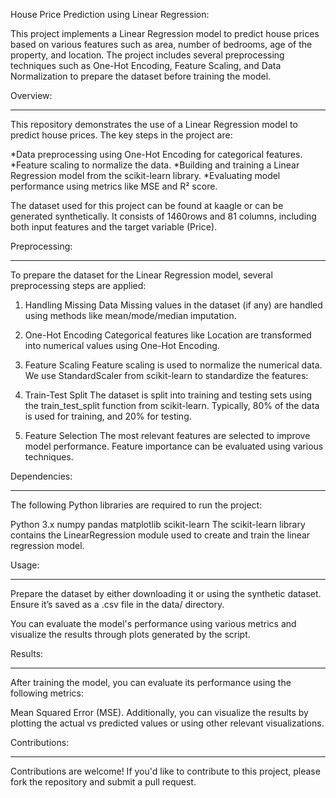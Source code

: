 House Price Prediction using Linear Regression:


This project implements a Linear Regression model to predict house prices based on various features such as area, number of bedrooms, age of the property, and location. The project includes several preprocessing techniques such as One-Hot Encoding, Feature Scaling, and Data Normalization to prepare the dataset before training the model.


Overview:
_________
This repository demonstrates the use of a Linear Regression model to predict house prices. The key steps in the project are:

*Data preprocessing using One-Hot Encoding for categorical features.
*Feature scaling to normalize the data.
*Building and training a Linear Regression model from the scikit-learn library.
*Evaluating model performance using metrics like MSE and R² score.

The dataset used for this project can be found at kaagle
or can be generated synthetically. It consists of 1460rows and 81 columns, including both input features and the target variable (Price).


Preprocessing:
______________
To prepare the dataset for the Linear Regression model, several preprocessing steps are applied:

1. Handling Missing Data
Missing values in the dataset (if any) are handled using methods like mean/mode/median imputation.

2. One-Hot Encoding
Categorical features like Location are transformed into numerical values using One-Hot Encoding. 

 
3. Feature Scaling
Feature scaling is used to normalize the numerical data. We use StandardScaler from scikit-learn to standardize the features:

4. Train-Test Split
The dataset is split into training and testing sets using the train_test_split function from scikit-learn. Typically, 80% of the data is used for training, and 20% for testing.

5. Feature Selection
The most relevant features are selected to improve model performance. Feature importance can be evaluated using various techniques.

Dependencies:
_____________
The following Python libraries are required to run the project:

Python 3.x
numpy
pandas
matplotlib
scikit-learn
The scikit-learn library contains the LinearRegression module used to create and train the linear regression model.

Usage:
______
Prepare the dataset by either downloading it or using the synthetic dataset. Ensure it’s saved as a .csv file in the data/ directory.

You can evaluate the model's performance using various metrics and visualize the results through plots generated by the script.

Results:
_________
After training the model, you can evaluate its performance using the following metrics:

Mean Squared Error (MSE).
Additionally, you can visualize the results by plotting the actual vs predicted values or using other relevant visualizations.

Contributions:
______________
Contributions are welcome! If you'd like to contribute to this project, please fork the repository and submit a pull request.









